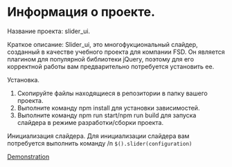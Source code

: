 # Информация о проекте.

Название проекта: slider_ui.

Краткое описание:
Slider_ui, это многофукциональный слайдер, созданный в качестве учебного проекта для компании FSD.
Он является плагином для популярной библиотеки jQuery, поэтому для его корректной работы
вам предварительно потребуется установить ее.

Установка.
1. Скопируйте файлы находящиеся в репозитории в папку вашего проекта.
2. Выполните команду npm install для установки зависимостей.
3. Выполните команду npm run start/npm run build для запуска слайдера в режиме разработки/сборки проекта.

Инициализация слайдера.
Для инициализации слайдера вам потребуется выполнить команду /n
`$().slider(configuration)`


[Demonstration](https://ivanushkapr.github.io/slider/index.html)
